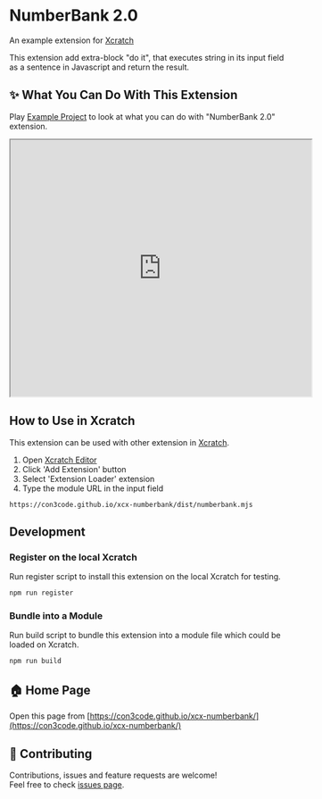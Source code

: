 # NumberBank 2.0
An example extension for [Xcratch](https://xcratch.github.io/)

This extension add extra-block "do it", that executes string in its input field as a sentence in Javascript and return the result.


## ✨ What You Can Do With This Extension

Play [Example Project](https://xcratch.github.io/editor/#https://con3code.github.io/xcx-numberbank/projects/example.sb3) to look at what you can do with "NumberBank 2.0" extension. 
<iframe src="https://xcratch.github.io/editor/player#https://con3code.github.io/xcx-numberbank/projects/example.sb3" width="540px" height="460px"></iframe>


## How to Use in Xcratch

This extension can be used with other extension in [Xcratch](https://xcratch.github.io/). 
1. Open [Xcratch Editor](https://xcratch.github.io/editor)
2. Click 'Add Extension' button
3. Select 'Extension Loader' extension
4. Type the module URL in the input field 
```
https://con3code.github.io/xcx-numberbank/dist/numberbank.mjs
```

## Development

### Register on the local Xcratch

Run register script to install this extension on the local Xcratch for testing.

```sh
npm run register
```

### Bundle into a Module

Run build script to bundle this extension into a module file which could be loaded on Xcratch.

```sh
npm run build
```

## 🏠 Home Page

Open this page from [https://con3code.github.io/xcx-numberbank/](https://con3code.github.io/xcx-numberbank/)


## 🤝 Contributing

Contributions, issues and feature requests are welcome!<br />Feel free to check [issues page](https://github.com/con3code/xcx-numberbank/issues). 
